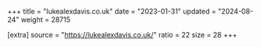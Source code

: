 +++
title = "lukealexdavis.co.uk"
date = "2023-01-31"
updated = "2024-08-24"
weight = 28715

[extra]
source = "https://lukealexdavis.co.uk/"
ratio = 22
size = 28
+++
